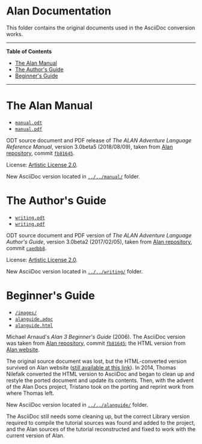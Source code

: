 # Alan Documentation

This folder contains the original documents used in the AsciiDoc conversion works.

-----

**Table of Contents**

<!-- MarkdownTOC autolink="true" bracket="round" autoanchor="false" lowercase="only_ascii" uri_encoding="true" levels="1,2,3" -->

- [The Alan Manual](#the-alan-manual)
- [The Author's Guide](#the-authors-guide)
- [Beginner's Guide](#beginners-guide)

<!-- /MarkdownTOC -->

-----

# The Alan Manual

- [`manual.odt`][manual.odt]
- [`manual.pdf`][manual.pdf]

ODT source document and PDF release of _The ALAN Adventure Language Reference Manual_, version 3.0beta5 (2018/08/09), taken from [Alan repository], commit [`fb81645`][fb81645].

License: [Artistic License 2.0].

New AsciiDoc version located in [`../../manual/`](../../manual/) folder.

# The Author's Guide

- [`writing.odt`][writing.odt]
- [`writing.pdf`][writing.pdf]

ODT source document and PDF version of _The ALAN Adventure Language Author's Guide_, version 3.0beta2 (2017/02/05), taken from [Alan repository], commit [`caedbb8`][caedbb8].

License: [Artistic License 2.0].

New AsciiDoc version located in [`../../writing/`](../../writing/) folder.

# Beginner's Guide

- [`/images/`][images]
- [`alanguide.adoc`][alanguide.adoc]
- [`alanguide.html`][alanguide.html]

Michael Arnaud's _Alan 3 Beginner's Guide_ (2006). The AsciiDoc version was taken from [Alan repository], commit [`fb81645`][fb81645 guide]; the HTML version from [Alan website][alanguide www].

The original source document was lost, but the HTML-converted version survived on Alan website ([still available at this link][alanguide www]).
In 2014, Thomas Nilefalk converted the HTML version to AsciiDoc and began to clean up and restyle the ported document and update its contents.
Then, with the advent of the Alan Docs project, Tristano took on the porting and reprint work from where Thomas left.

New AsciiDoc version located in [`../../alanguide/`](../../alanguide/) folder.

The AsciiDoc still needs some cleaning up, but the correct Library version required to compile the tutorial sources was found and added to the project, and the Alan sources of the tutorial reconstructed and fixed to work with the current version of Alan. 


<!-----------------------------------------------------------------------------
                               REFERENCE LINKS                                
------------------------------------------------------------------------------>

[Alan repository]: https://github.com/alan-if/alan/tree/master/doc/ "View upstream 'doc/' folder on Alan repository at GitHub"

[fb81645 guide]: https://github.com/alan-if/alan/tree/fb81645/doc/guide/  "View upstream 'doc/guide/' folder on Alan repository commit fb81645"
[fb81645]: https://github.com/alan-if/alan/tree/fb81645/doc/manual/  "View upstream 'doc/manual/' folder on Alan repository commit fb81645"
[caedbb8]: https://github.com/alan-if/alan/tree/caedbb8/doc/manual/ "View upstream 'doc/manual/' folder on Alan repository commit caedbb8"

[alanguide www]: https://alanif.se/files/alanguide/alanguide.html "View the 'Alan 3 Beginner's Guide' at Alan website (outdated version)"

<!-- Project Files ----------------------------------------------------------->

[manual.odt]: ./manual.odt "'The ALAN Adventure Language Reference Manual' (ODT)"
[manual.pdf]: ./manual.pdf "'The ALAN Adventure Language Reference Manual' (PDF)"

[writing.odt]: ./writing.odt "'The ALAN Adventure Language Author's Guide' (ODT)"
[writing.pdf]: ./writing.pdf "'The ALAN Adventure Language Author's Guide' (PDF)"

[alanguide.adoc]: ./alanguide.adoc "View source file"
[alanguide.html]: ./alanguide.html "View source file"
[images]: ./images/ "Navigate to folder"


[Artistic License 2.0]: ../LICENSE

<!-- EOF -->